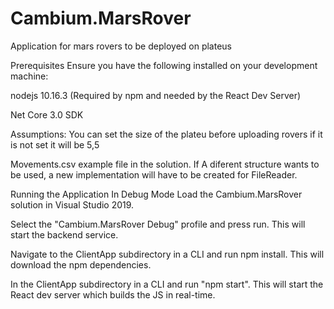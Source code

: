 # Cambium.MarsRover

Application for mars rovers to be deployed on plateus

Prerequisites
Ensure you have the following installed on your development machine:

nodejs 10.16.3  (Required by npm and needed by the React Dev Server)

Net Core 3.0 SDK 

Assumptions:
You can set the size of the plateu before uploading rovers if it is not set it will be 5,5

Movements.csv example file in the solution. If A diferent structure wants to be used, a new implementation will have to be created for FileReader.


Running the Application
In Debug Mode
Load the Cambium.MarsRover solution in Visual Studio 2019.

Select the "Cambium.MarsRover Debug" profile and press run. This will start the backend service.

Navigate to the ClientApp subdirectory in a CLI and run npm install. This will download the npm dependencies. 

In the ClientApp subdirectory in a CLI and run "npm start". This will start the React dev server which builds the JS in real-time. 


